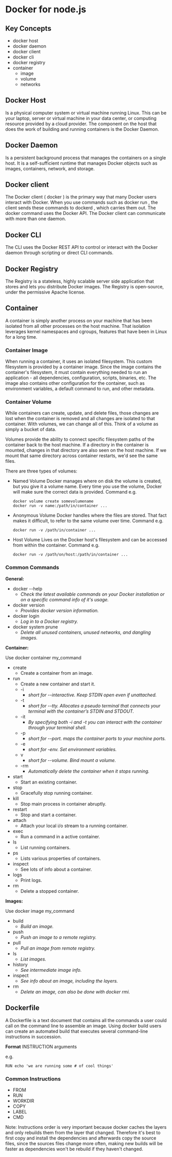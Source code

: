 # Docker for node.js

## Key Concepts

- docker host
- docker daemon
- docker client
- docker cli
- docker registry
- container
  - image
  - volume
  - networks

## Docker Host

Is a physical computer system or virtual machine running Linux. This can be your laptop, server or virtual machine in your data center, or computing resource provided by a cloud provider. The component on the host that does the work of building and running containers is the Docker Daemon.

## Docker Daemon

Is a persistent background process that manages the containers on a single host. It is a self-sufficient runtime that manages Docker objects such as images, containers, network, and storage.

## Docker client

The Docker client ( docker ) is the primary way that many Docker users interact with Docker. When you use commands such as docker run , the client sends these commands to dockerd , which carries them out. The docker command uses the Docker API. The Docker client can communicate with more than one daemon.

## Docker CLI

The CLI uses the Docker REST API to control or interact with the Docker daemon through scripting or direct CLI commands.

## Docker Registry

The Registry is a stateless, highly scalable server side application that stores and lets you distribute Docker images. The Registry is open-source, under the permissive Apache license.

## Container

A container is simply another process on your machine that has been isolated from all other processes on the host machine. That isolation leverages kernel namespaces and cgroups, features that have been in Linux for a long time.

### Container Image

When running a container, it uses an isolated filesystem. This custom filesystem is provided by a container image. Since the image contains the container's filesystem, it must contain everything needed to run an application - all dependencies, configuration, scripts, binaries, etc. The image also contains other configuration for the container, such as environment variables, a default command to run, and other metadata.

### Container Volume

While containers can create, update, and delete files, those changes are lost when the container is removed and all changes are isolated to that container. With volumes, we can change all of this. Think of a volume as simply a bucket of data.

Volumes provide the ability to connect specific filesystem paths of the container back to the host machine. If a directory in the container is mounted, changes in that directory are also seen on the host machine. If we mount that same directory across container restarts, we'd see the same files.

There are three types of volumes:

- Named Volume
  Docker manages where on disk the volume is created, but you give it a volume name.
  Every time you use the volume, Docker will make sure the correct data is provided.
  Command e.g.
  ```
  docker volume create somevolumename
  docker run -v name:/path/in/container ...
  ```
- Anonymous Volume
  Docker handles where the files are stored. That fact makes it difficult, to refer to the same volume over time.
  Command e.g.
  ```
  docker run -v /path/in/container ...
  ```
- Host Volume
  Lives on the Docker host's filesystem and can be accessed from within the container. Command e.g.
  ```
  docker run -v /path/on/host:/path/in/container ...
  ```

### Common Commands

**General:**

- docker --help
  - _Check the latest available commands on your Docker installation or on a specific command info of it's usage._
- docker version
  - _Provides docker version information._
- docker login
  - _Log in to a Docker registry._
- docker system prune
  - _Delete all unused containers, unused networks, and dangling images._

**Container:**

Use docker container my_command

- create
  - Create a container from an image.
- run
  - Create a new container and start it.
  - -i
    - _short for --interactive. Keep STDIN open even if unattached._
  - -t
    - _short for --tty. Allocates a pseudo terminal that connects your terminal with the container’s STDIN and STDOUT._
  - -it
    - _By specifying both -i and -t you can interact with the container through your terminal shell._
  - -p
    - _short for --port. maps the container ports to your machine ports._
  - -e
    - _short for -env. Set environment variables._
  - v
    - _short for --volume. Bind mount a volume._
  - -rm
    - _Automatically delete the container when it stops running._
- start
  - Start an existing container.
- stop
  - Gracefully stop running container.
- kill
  - Stop main process in container abruptly.
- restart
  - Stop and start a container.
- attach
  - Attach your local i/o stream to a running container.
- exec
  - Run a command in a active container.
- ls
  - List running containers.
- ps
  - Lists various properties of containers.
- inspect
  - See lots of info about a container.
- logs
  - Print logs.
- rm
  - Delete a stopped container.

**Images:**

Use docker image my_command

- build
  - _Build an image._
- push
  - _Push an image to a remote registry._
- pull
  - _Pull an image from remote registry._
- ls
  - _List images._
- history
  - _See intermediate image info._
- inspect
  - _See info about an image, including the layers._
- rm
  - _Delete an image, can also be done with docker rmi._

## Dockerfile

A Dockerfile is a text document that contains all the commands a user could call on the command line to assemble an image. Using docker build users can create an automated build that executes several command-line instructions in succession.

**Format**
INSTRUCTION arguments

e.g.

```
RUN echo 'we are running some # of cool things'
```

### Common Instructions

- FROM
- RUN
- WORKDIR
- COPY
- LABEL
- CMD

Note: Instructions order is very important because docker caches the layers and only rebuilds them from the layer that changed. Therefore it's best to first copy and install the dependencies and afterwards copy the source files, since the sources files change more often, making new builds will be faster as dependencies won't be rebuild if they haven't changed.
